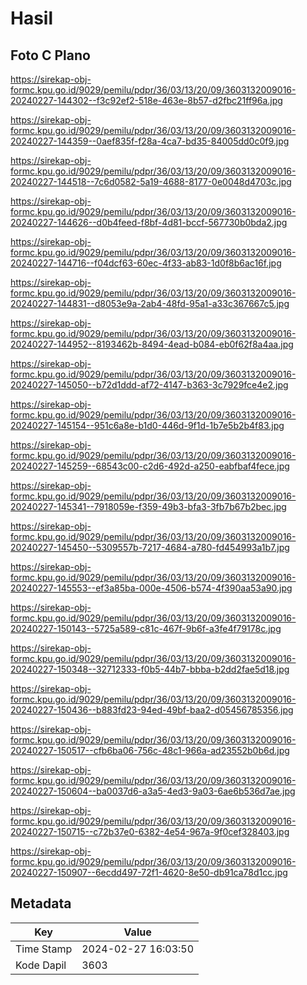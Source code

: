 # Hasil

## Foto C Plano

https://sirekap-obj-formc.kpu.go.id/9029/pemilu/pdpr/36/03/13/20/09/3603132009016-20240227-144302--f3c92ef2-518e-463e-8b57-d2fbc21ff96a.jpg

https://sirekap-obj-formc.kpu.go.id/9029/pemilu/pdpr/36/03/13/20/09/3603132009016-20240227-144359--0aef835f-f28a-4ca7-bd35-84005dd0c0f9.jpg

https://sirekap-obj-formc.kpu.go.id/9029/pemilu/pdpr/36/03/13/20/09/3603132009016-20240227-144518--7c6d0582-5a19-4688-8177-0e0048d4703c.jpg

https://sirekap-obj-formc.kpu.go.id/9029/pemilu/pdpr/36/03/13/20/09/3603132009016-20240227-144626--d0b4feed-f8bf-4d81-bccf-567730b0bda2.jpg

https://sirekap-obj-formc.kpu.go.id/9029/pemilu/pdpr/36/03/13/20/09/3603132009016-20240227-144716--f04dcf63-60ec-4f33-ab83-1d0f8b6ac16f.jpg

https://sirekap-obj-formc.kpu.go.id/9029/pemilu/pdpr/36/03/13/20/09/3603132009016-20240227-144831--d8053e9a-2ab4-48fd-95a1-a33c367667c5.jpg

https://sirekap-obj-formc.kpu.go.id/9029/pemilu/pdpr/36/03/13/20/09/3603132009016-20240227-144952--8193462b-8494-4ead-b084-eb0f62f8a4aa.jpg

https://sirekap-obj-formc.kpu.go.id/9029/pemilu/pdpr/36/03/13/20/09/3603132009016-20240227-145050--b72d1ddd-af72-4147-b363-3c7929fce4e2.jpg

https://sirekap-obj-formc.kpu.go.id/9029/pemilu/pdpr/36/03/13/20/09/3603132009016-20240227-145154--951c6a8e-b1d0-446d-9f1d-1b7e5b2b4f83.jpg

https://sirekap-obj-formc.kpu.go.id/9029/pemilu/pdpr/36/03/13/20/09/3603132009016-20240227-145259--68543c00-c2d6-492d-a250-eabfbaf4fece.jpg

https://sirekap-obj-formc.kpu.go.id/9029/pemilu/pdpr/36/03/13/20/09/3603132009016-20240227-145341--7918059e-f359-49b3-bfa3-3fb7b67b2bec.jpg

https://sirekap-obj-formc.kpu.go.id/9029/pemilu/pdpr/36/03/13/20/09/3603132009016-20240227-145450--5309557b-7217-4684-a780-fd454993a1b7.jpg

https://sirekap-obj-formc.kpu.go.id/9029/pemilu/pdpr/36/03/13/20/09/3603132009016-20240227-145553--ef3a85ba-000e-4506-b574-4f390aa53a90.jpg

https://sirekap-obj-formc.kpu.go.id/9029/pemilu/pdpr/36/03/13/20/09/3603132009016-20240227-150143--5725a589-c81c-467f-9b6f-a3fe4f79178c.jpg

https://sirekap-obj-formc.kpu.go.id/9029/pemilu/pdpr/36/03/13/20/09/3603132009016-20240227-150348--32712333-f0b5-44b7-bbba-b2dd2fae5d18.jpg

https://sirekap-obj-formc.kpu.go.id/9029/pemilu/pdpr/36/03/13/20/09/3603132009016-20240227-150436--b883fd23-94ed-49bf-baa2-d05456785356.jpg

https://sirekap-obj-formc.kpu.go.id/9029/pemilu/pdpr/36/03/13/20/09/3603132009016-20240227-150517--cfb6ba06-756c-48c1-966a-ad23552b0b6d.jpg

https://sirekap-obj-formc.kpu.go.id/9029/pemilu/pdpr/36/03/13/20/09/3603132009016-20240227-150604--ba0037d6-a3a5-4ed3-9a03-6ae6b536d7ae.jpg

https://sirekap-obj-formc.kpu.go.id/9029/pemilu/pdpr/36/03/13/20/09/3603132009016-20240227-150715--c72b37e0-6382-4e54-967a-9f0cef328403.jpg

https://sirekap-obj-formc.kpu.go.id/9029/pemilu/pdpr/36/03/13/20/09/3603132009016-20240227-150907--6ecdd497-72f1-4620-8e50-db91ca78d1cc.jpg


## Metadata

| Key        | Value               |
| ---------- | ------------------- |
| Time Stamp | 2024-02-27 16:03:50 |
| Kode Dapil | 3603                |



